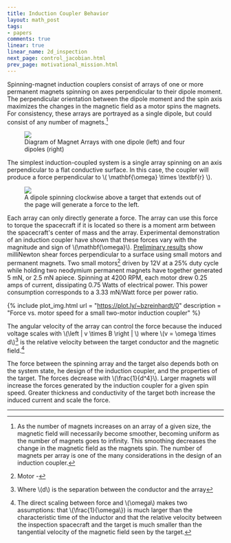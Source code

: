 ```yaml
---
title: Induction Coupler Behavior
layout: math_post
tags:
- papers
comments: true
linear: true
linear_name: 2d_inspection
next_page: control_jacobian.html
prev_page: motivational_mission.html
---
```


Spinning-magnet induction couplers consist of  <a name = "array"> arrays </a> of one or more permanent magnets spinning on axes perpendicular to their dipole moment. The perpendicular orientation between the dipole moment and the spin axis maximizes the changes in the magnetic field as a motor spins the magnets. For consistency, these arrays are portrayed as a single dipole, but could consist of any number of magnets.[^1] <!-- TODO put in magnet picture -->
<figure>
<img src="https://docs.google.com/drawings/d/1XHJnncLGJkWnTkd02plwKgFV4Qtmm0zb3iikBr1uOlQ/pub?w=474&amp;h=263">
<figcaption> Diagram of Magnet Arrays with one dipole (left) and four dipoles (right)
</figcaption>
</figure>

The simplest induction-coupled system is a single array spinning on an axis perpendicular to a flat conductive surface. In this case, the coupler will produce a force perpendicular to <!-- the spin axis crossed with the surface --> \\( \mathbf{\omega} \times \textbf{r} \\).
<figure>
<img src="https://docs.google.com/drawings/d/1uwVR5Mcwh1GAjPA3Dt0PBwJQVE0dzptc1hgQqLCV9Uc/pub?w=474&amp;h=263">
<figcaption> A dipole spinning clockwise above a target that extends out of the page will generate a force to the left.
</figcaption>
</figure>
<!-- TODO put in video -->

Each array can only directly generate a force. The array can use this force to torque the spacecraft if it is located so there is a moment arm between the spacecraft's center of mass and the array. Experimental demonstration of an induction coupler have shown that these forces vary with the magnitude and sign of \\(\mathbf{\omega}\\). [Preliminary results](../edge_walking/air_track_force_analysis.html) show milliNewton shear forces perpendicular to a surface using small motors and permanent magnets. Two small motors[^4] driven by 12V at a 25% duty cycle while holding two neodymium permanent magnets have together generated 5 mN, or 2.5 mN apiece. Spinning at 4200 RPM, each motor drew 0.25 amps of current, dissipating 0.75 Watts of electrical power. This power consumption corresponds to a 3.33 mN/Watt force per power ratio.  

<!-- plot of force to demonstrate its magnitude -->
{% include plot_img.html url = "https://plot.ly/~bzreinhardt/0" description = "Force vs. motor speed for a small two-motor induction coupler" %}

 The angular velocity of the array can control the force because the induced voltage scales with \\(\left \| v \times B \right \| \\) where \\(v = \omega \times d\\)[^2] is the relative velocity between the target conductor and the magnetic field.[^3]

<a name = "dependencies"></a>
The force between the spinning array and the target also depends both on the system state, he design of the induction coupler, and the properties of the target. The forces decrease with \\(\frac{1}{d^4}\\). Larger magnets will increase the forces generated by the induction coupler for a given spin speed. Greater thickness and conductivity of the target both increase the induced current and scale the force. 



<!-- references and links -->
***
[^1]: As the number of magnets increases on an array of a given size, the magnetic field will necessarily become smoother, becoming uniform as the number of magnets goes to infinity. This smoothing decreases the change in the magnetic field as the magnets spin. The number of magnets per array is one of the many considerations in the design of an induction coupler.
[^2]: Where \\(d\\) is the separation between the conductor and the array
[^3]: The direct scaling between force and \\(\omega\\) makes two assumptions: that \\(\frac{1}{\omega\\}) is much larger than the characteristic time of the inductor and that the relative velocity between the inspection spacecraft and the target is much smaller than the tangential velocity of the magnetic field seen by the target. 
[^4]: Motor - 

